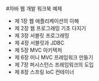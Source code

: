 #자바 웹 개발 워크북 예제
* 제 1장 웹 애플리케이션의 이해 
* 제 2장 웹 프로그래밍 기초 다지기 
* 제 3장 서블릿 프로그래밍 
* 제 4장 서블릿과 JDBC 
* 제 5장 MVC 아키텍처 
* 제 6장 미니 MVC 프레임워크 만들기
* 제 7장 퍼시스턴스 프레임워크의 도입 
* 제 8장 스프링 IoC 컨테이너 

